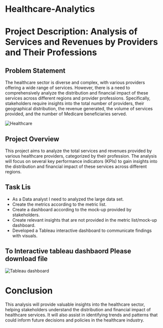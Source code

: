 # Healthcare-Analytics

# Project Description: Analysis of Services and Revenues by Providers and Their Professions

## Problem Statement
The healthcare sector is diverse and complex, with various providers offering a wide range of services. However, there is a need to comprehensively analyze the distribution and financial impact of these services across different regions and provider professions. Specifically, stakeholders require insights into the total number of providers, their geographical distribution, the revenue generated, the volume of services provided, and the number of Medicare beneficiaries served.

![Healthcare](https://github.com/Hemasagar2299/Healthcare-Analysis/assets/154252928/69472a45-4e10-4ddb-83d5-4f1a1ba3ed2b)

## Project Overview
This project aims to analyze the total services and revenues provided by various healthcare providers, categorized by their profession. The analysis will focus on several key performance indicators (KPIs) to gain insights into the distribution and financial impact of these services across different regions.

## Task Lis
* As a Data analyst I need to analyzed the large data set.
* Create the metrics according to the metric list.
* Create a dashboard according to the mock-up provided by stakeholders.
* Create relevant insights that are not provided in the metric list/mock-up dashboard.
* Developed a Tableau interactive dashboard to communicate findings with visuals.
## To Interactive tableau dashbaord Please download file
  ![Tableau dashboard](https://github.com/Hemasagar2299/Healthcare-Analysis/assets/154252928/3d661ae9-83d9-422a-b4f8-b243cbdfaa00)
# Conclusion
  This analysis will provide valuable insights into the healthcare sector, helping stakeholders understand the distribution and financial impact of healthcare services. It will also assist in identifying trends and patterns that could inform future decisions and policies in the healthcare industry.
